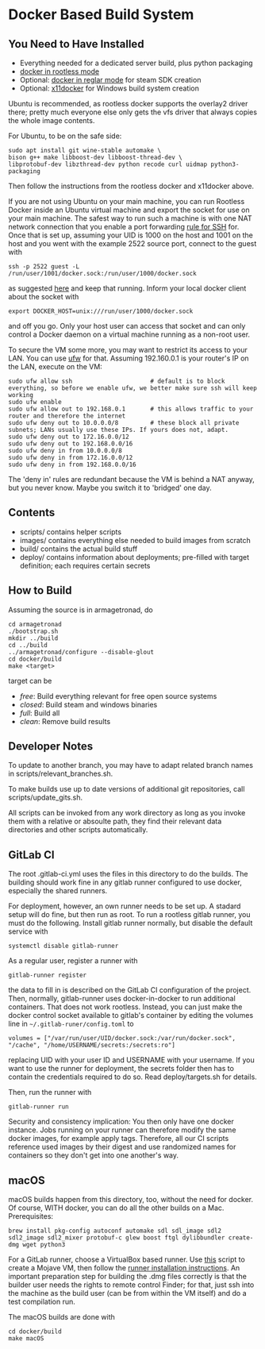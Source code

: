 # Docker Based Build System

## You Need to Have Installed
 * Everything needed for a dedicated server build, plus python packaging
 * [docker in rootless mode](https://docs.docker.com/engine/security/rootless/)
 * Optional: [docker in reglar mode](https://docs.docker.com/engine/install/ubuntu/) for steam SDK creation
 * Optional: [x11docker](https://github.com/mviereck/x11docker) for Windows build system creation

Ubuntu is recommended, as rootless docker supports the overlay2 driver there;
pretty much everyone else only gets the vfs driver that always copies the whole
image contents.

For Ubuntu, to be on the safe side:

    sudo apt install git wine-stable automake \
    bison g++ make libboost-dev libboost-thread-dev \
    libprotobuf-dev libzthread-dev python recode curl uidmap python3-packaging

Then follow the instructions from the rootless docker and x11docker above.

If you are not using Ubuntu on your main machine, you can run Rootless Docker inside
an Ubuntu virtual machine and export the socket for use on your main machine. The safest way to run such a machine is with one NAT network connection that you enable
a port forwarding [rule for SSH](https://bobcares.com/blog/virtualbox-ssh-nat/) for.
Once that is set up, assuming your UID is 1000 on the host and 1001 on the host and you went with the example 2522 source port, connect to the guest with

    ssh -p 2522 guest -L /run/user/1001/docker.sock:/run/user/1000/docker.sock

as suggested [here](https://docs.docker.com/engine/security/security/#docker-daemon-attack-surface) and keep that running. Inform your local docker client about the socket with

    export DOCKER_HOST=unix:///run/user/1000/docker.sock

and off you go. Only your host user can access that socket and can only control a Docker daemon on a virtual machine running as a non-root user.

To secure the VM some more, you may want to restrict its access to your LAN. You can use [ufw](https://linuxize.com/post/how-to-setup-a-firewall-with-ufw-on-ubuntu-20-04/) for that. Assuming 192.160.0.1 is your router's IP on the LAN, execute on the VM:

    sudo ufw allow ssh                      # default is to block everything, so before we enable ufw, we better make sure ssh will keep working
    sudo ufw enable
    sudo ufw allow out to 192.168.0.1       # this allows traffic to your router and therefore the internet
    sudo ufw deny out to 10.0.0.0/8         # these block all private subnets; LANs usually use these IPs. If yours does not, adapt.
    sudo ufw deny out to 172.16.0.0/12
    sudo ufw deny out to 192.168.0.0/16
    sudo ufw deny in from 10.0.0.0/8
    sudo ufw deny in from 172.16.0.0/12
    sudo ufw deny in from 192.168.0.0/16

The 'deny in' rules are redundant because the VM is behind a NAT anyway, but you never know. Maybe you switch it to 'bridged' one day.

## Contents

 * scripts/ contains helper scripts
 * images/ contains everything else needed to build images from scratch
 * build/ contains the actual build stuff
 * deploy/ contains information about deployments; pre-filled with target definition; each requires certain secrets

## How to Build

Assuming the source is in armagetronad, do

    cd armagetronad
    ./bootstrap.sh
    mkdir ../build
    cd ../build
    ../armagetronad/configure --disable-glout
    cd docker/build
    make <target>

target can be

   * *free*: Build everything relevant for free open source systems
   * *closed*: Build steam and windows binaries
   * *full*: Build all
   * *clean*: Remove build results

## Developer Notes
To update to another branch, you may have to adapt related branch names in scripts/relevant_branches.sh.

To make builds use up to date versions of additional git repositories, call scripts/update_gits.sh.

All scripts can be invoked from any work directory as long as you invoke them with a relative or absoulte path, they find their relevant data directories and other scripts automatically.

## GitLab CI

The root .gitlab-ci.yml uses the files in this directory to do the builds. The building should work fine in any gitlab runner configured to use docker, especially the shared runners.

For deployment, however, an own runner needs to be set up. A stadard setup will do fine, but then run as root. To run a rootless gitlab runner, you must do the following. Install gitlab runner normally, but disable the default service with

    systemctl disable gitlab-runner

As a regular user, register a runner with

    gitlab-runner register

the data to fill in is described on the GitLab CI configuration of the project. Then, normally, gitlab-runner uses docker-in-docker to run additional containers. That does not work rootless. Instead, you can just make the docker control socket available to gitlab's container by editing the volumes line in `~/.gitlab-runer/config.toml` to

    volumes = ["/var/run/user/UID/docker.sock:/var/run/docker.sock", "/cache", "/home/USERNAME/secrets:/secrets:ro"]

replacing UID with your user ID and USERNAME with your username. If you want to use the runner for deployment, the secrets folder then has to contain the credentials required to do so. Read deploy/targets.sh for details.

Then, run the runner with

    gitlab-runner run

 Security and consistency implication: You then only have one docker instance. Jobs running on your runner can therefore modify the same docker images, for example apply tags. Therefore, all our CI scripts reference used images by their digest and use randomized names for containers so they don't get into one another's way.

 ## macOS

 macOS builds happen from this directory, too, without the need for docker. Of course, WITH docker, you can do all the other builds on a Mac.
 Prerequisites:

    brew install pkg-config autoconf automake sdl sdl_image sdl2 sdl2_image sdl2_mixer protobuf-c glew boost ftgl dylibbundler create-dmg wget python3

For a GitLab runner, choose a VirtualBox based runner. Use [this](https://github.com/myspaghetti/macos-virtualbox) script to create a Mojave VM,
then follow the [runner installation instructions](https://docs.gitlab.com/runner/install/osx.html). An important preparation step for building the
.dmg files correctly is that the builder user needs the rights to remote control Finder; for that, just ssh into the machine as the build user (can be from
within the VM itself) and do a test compilation run.

The macOS builds are done with

    cd docker/build
    make macOS
